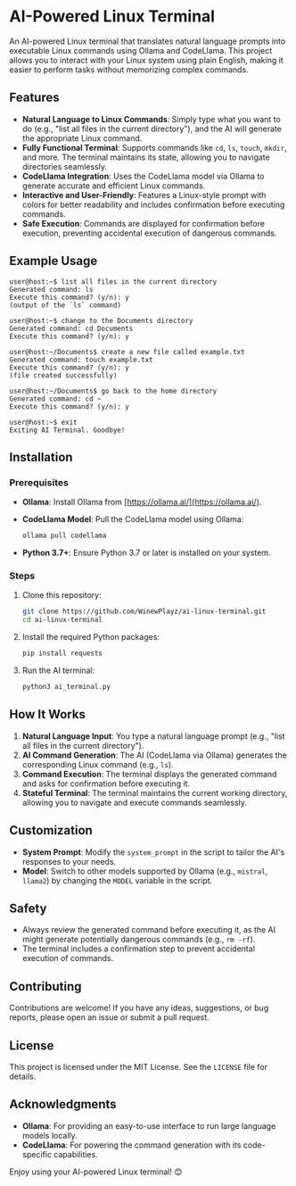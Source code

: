 # AI-Powered Linux Terminal

An AI-powered Linux terminal that translates natural language prompts into executable Linux commands using Ollama and CodeLlama. This project allows you to interact with your Linux system using plain English, making it easier to perform tasks without memorizing complex commands.

## Features

- **Natural Language to Linux Commands**: Simply type what you want to do (e.g., "list all files in the current directory"), and the AI will generate the appropriate Linux command.
- **Fully Functional Terminal**: Supports commands like `cd`, `ls`, `touch`, `mkdir`, and more. The terminal maintains its state, allowing you to navigate directories seamlessly.
- **CodeLlama Integration**: Uses the CodeLlama model via Ollama to generate accurate and efficient Linux commands.
- **Interactive and User-Friendly**: Features a Linux-style prompt with colors for better readability and includes confirmation before executing commands.
- **Safe Execution**: Commands are displayed for confirmation before execution, preventing accidental execution of dangerous commands.

## Example Usage

```plaintext
user@host:~$ list all files in the current directory
Generated command: ls
Execute this command? (y/n): y
(output of the `ls` command)

user@host:~$ change to the Documents directory
Generated command: cd Documents
Execute this command? (y/n): y

user@host:~/Documents$ create a new file called example.txt
Generated command: touch example.txt
Execute this command? (y/n): y
(file created successfully)

user@host:~/Documents$ go back to the home directory
Generated command: cd ~
Execute this command? (y/n): y

user@host:~$ exit
Exiting AI Terminal. Goodbye!
```

## Installation

### Prerequisites

- **Ollama**: Install Ollama from [https://ollama.ai/](https://ollama.ai/).
- **CodeLlama Model**: Pull the CodeLlama model using Ollama:

  ```bash
  ollama pull codellama
  ```

- **Python 3.7+**: Ensure Python 3.7 or later is installed on your system.

### Steps

1. Clone this repository:

   ```bash
   git clone https://github.com/WinewPlayz/ai-linux-terminal.git
   cd ai-linux-terminal
   ```

2. Install the required Python packages:

   ```bash
   pip install requests
   ```

3. Run the AI terminal:

   ```bash
   python3 ai_terminal.py
   ```

## How It Works

1. **Natural Language Input**: You type a natural language prompt (e.g., "list all files in the current directory").
2. **AI Command Generation**: The AI (CodeLlama via Ollama) generates the corresponding Linux command (e.g., `ls`).
3. **Command Execution**: The terminal displays the generated command and asks for confirmation before executing it.
4. **Stateful Terminal**: The terminal maintains the current working directory, allowing you to navigate and execute commands seamlessly.

## Customization

- **System Prompt**: Modify the `system_prompt` in the script to tailor the AI's responses to your needs.
- **Model**: Switch to other models supported by Ollama (e.g., `mistral`, `llama2`) by changing the `MODEL` variable in the script.

## Safety

- Always review the generated command before executing it, as the AI might generate potentially dangerous commands (e.g., `rm -rf`).
- The terminal includes a confirmation step to prevent accidental execution of commands.

## Contributing

Contributions are welcome! If you have any ideas, suggestions, or bug reports, please open an issue or submit a pull request.

## License

This project is licensed under the MIT License. See the `LICENSE` file for details.

## Acknowledgments

- **Ollama**: For providing an easy-to-use interface to run large language models locally.
- **CodeLlama**: For powering the command generation with its code-specific capabilities.

Enjoy using your AI-powered Linux terminal! 😊

